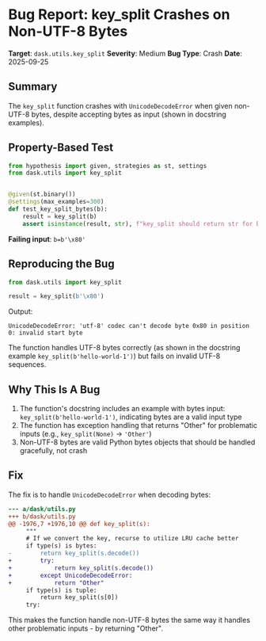# Bug Report: key_split Crashes on Non-UTF-8 Bytes

**Target**: `dask.utils.key_split`
**Severity**: Medium
**Bug Type**: Crash
**Date**: 2025-09-25

## Summary

The `key_split` function crashes with `UnicodeDecodeError` when given non-UTF-8 bytes, despite accepting bytes as input (shown in docstring examples).

## Property-Based Test

```python
from hypothesis import given, strategies as st, settings
from dask.utils import key_split


@given(st.binary())
@settings(max_examples=300)
def test_key_split_bytes(b):
    result = key_split(b)
    assert isinstance(result, str), f"key_split should return str for bytes, got {type(result)}"
```

**Failing input**: `b=b'\x80'`

## Reproducing the Bug

```python
from dask.utils import key_split

result = key_split(b'\x80')
```

Output:
```
UnicodeDecodeError: 'utf-8' codec can't decode byte 0x80 in position 0: invalid start byte
```

The function handles UTF-8 bytes correctly (as shown in the docstring example `key_split(b'hello-world-1')`) but fails on invalid UTF-8 sequences.

## Why This Is A Bug

1. The function's docstring includes an example with bytes input: `key_split(b'hello-world-1')`, indicating bytes are a valid input type
2. The function has exception handling that returns "Other" for problematic inputs (e.g., `key_split(None)` → `'Other'`)
3. Non-UTF-8 bytes are valid Python bytes objects that should be handled gracefully, not crash

## Fix

The fix is to handle `UnicodeDecodeError` when decoding bytes:

```diff
--- a/dask/utils.py
+++ b/dask/utils.py
@@ -1976,7 +1976,10 @@ def key_split(s):
     """
     # If we convert the key, recurse to utilize LRU cache better
     if type(s) is bytes:
-        return key_split(s.decode())
+        try:
+            return key_split(s.decode())
+        except UnicodeDecodeError:
+            return "Other"
     if type(s) is tuple:
         return key_split(s[0])
     try:
```

This makes the function handle non-UTF-8 bytes the same way it handles other problematic inputs - by returning "Other".